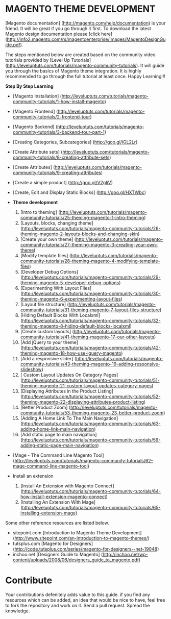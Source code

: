# MAGENTO THEME DEVELOPMENT

[Magento documentation] (http://magento.com/help/documentation) is your friend. It will be great if you go through it first. To download the latest Magento design documentation please [click here] (http://info2.magento.com/rs/magentoenterprise/images/MagentoDesignGuide.pdf). 

The steps mentioned below are created based on the community video tutorials provided by [Level Up Tutorials] (http://leveluptuts.com/tutorials/magento-community-tutorials). It will guide you through the basics of Magento theme integration. It is highly recommended to go through the full tutorial at least once. Happy Learning!!! 

**Step By Step Learning** 

*   [Magento Installation] (http://leveluptuts.com/tutorials/magento-community-tutorials/1-how-install-magento)
*   [Magento Frontend] (http://leveluptuts.com/tutorials/magento-community-tutorials/2-frontend-tour)
*   [Magento Backend] (http://leveluptuts.com/tutorials/magento-community-tutorials/3-backend-tour-part-1)
*   [Creating Categories, Subcategories] (http://goo.gl/lGL2Lr)
*   [Create Attribute sets] (http://leveluptuts.com/tutorials/magento-community-tutorials/8-creating-attribute-sets)
*   [Create Attributes] (http://leveluptuts.com/tutorials/magento-community-tutorials/9-creating-attributes)
*   [Create a simple product] (http://goo.gl/V2gIiV)
*   [Create, Edit and Display Static Blocks] (http://goo.gl/HXTWbc)
*   **Theme development**
    1.  [Intro to theming] (http://leveluptuts.com/tutorials/magento-community-tutorials/25-theming-magento-1-intro-theming)
    2.  [Layouts, blocks, changing theme] (http://leveluptuts.com/tutorials/magento-community-tutorials/26-theming-magento-2-layouts-blocks-and-changing-skin)
    3.  [Create your own theme] (http://leveluptuts.com/tutorials/magento-community-tutorials/27-theming-magento-3-creating-your-own-theme)
    4.  [Modify template files] (http://leveluptuts.com/tutorials/magento-community-tutorials/28-theming-magento-4-modifying-template-files)
    5.  [Developer Debug Options] (http://leveluptuts.com/tutorials/magento-community-tutorials/29-theming-magento-5-developer-debug-options)
    6.  [Experimenting With Layout Files] (http://leveluptuts.com/tutorials/magento-community-tutorials/30-theming-magento-6-experimenting-layout-files)
    7.  [Layout file structure] (http://leveluptuts.com/tutorials/magento-community-tutorials/31-theming-magento-7-layout-files-structure)
    8.  [Hiding Default Blocks With Localxml] (http://leveluptuts.com/tutorials/magento-community-tutorials/32-theming-magento-8-hiding-default-blocks-localxml)
    9.  [Create custom layouts] (http://leveluptuts.com/tutorials/magento-community-tutorials/41-theming-magento-17-our-other-layouts)
    10.  [Add jQuery to your theme] (http://leveluptuts.com/tutorials/magento-community-tutorials/42-theming-magento-18-how-use-jquery-magento)
    11.  [Add a responsive slider] (http://leveluptuts.com/tutorials/magento-community-tutorials/43-theming-magento-19-adding-responsive-slideshow)
    12.  [ Custom Layout Updates On Category Pages] (http://leveluptuts.com/tutorials/magento-community-tutorials/51-theming-magento-21-custom-layout-updates-category-pages)
    13.  [Displaying Attributes in the Product Listing] (http://leveluptuts.com/tutorials/magento-community-tutorials/52-theming-magento-22-displaying-attributes-product-listing)
    14.  [Better Product Zoom] (http://leveluptuts.com/tutorials/magento-community-tutorials/53-theming-magento-23-better-product-zoom)
    15.  [Adding A Home Link To The Main Navigation] (http://leveluptuts.com/tutorials/magento-community-tutorials/63-adding-home-link-main-navigation)
    16.  [Add static page to main navigation] (http://leveluptuts.com/tutorials/magento-community-tutorials/59-adding-static-page-main-navigation)

*   [Mage - The Command Line Magento Tool] (http://leveluptuts.com/tutorials/magento-community-tutorials/62-mage-command-line-magento-tool)
*   Install an extension
    1. [Install An Extension with Magento Connect] (http://leveluptuts.com/tutorials/magento-community-tutorials/64-how-install-extension-magento-connect)
    2. [Installing An Extension With Mage] (http://leveluptuts.com/tutorials/magento-community-tutorials/65-installing-extension-mage)

Some other reference resources are listed below.

 * sitepoint.com [Introduction to Magento Theme Development] (http://www.sitepoint.com/an-introduction-to-magento-themes/) 
 * tutsplus.com [Magento for Designers] (http://code.tutsplus.com/series/magento-for-designers--net-19048) 
 * inchoo.net [Designers Guide to Magento] (http://inchoo.net/wp-content/uploads/2008/06/designers_guide_to_magento.pdf) 
 
# Contribute
Your contributions defenitely adds value to this guide. if you find any resources which can be added, an idea that would be nice to have, feel free to fork the repository and work on it.  Send a pull request. Spread the knowledge. 
